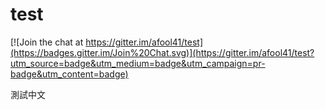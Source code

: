 test
====

[![Join the chat at https://gitter.im/afool41/test](https://badges.gitter.im/Join%20Chat.svg)](https://gitter.im/afool41/test?utm_source=badge&utm_medium=badge&utm_campaign=pr-badge&utm_content=badge)

測試中文

